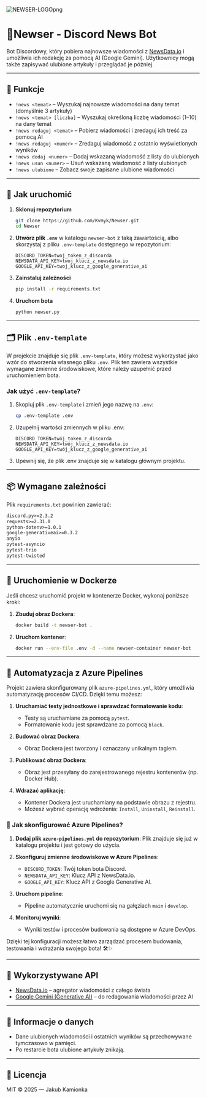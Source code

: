 ![NEWSER-LOGOpng](https://github.com/user-attachments/assets/dc38e2ed-4970-45d8-b8a7-93e7aa7a459a)
# 🤖Newser - Discord News Bot

Bot Discordowy, który pobiera najnowsze wiadomości z [NewsData.io](https://newsdata.io) i umożliwia ich redakcję za pomocą AI (Google Gemini). Użytkownicy mogą także zapisywać ulubione artykuły i przeglądać je później.

---

## 🧩 Funkcje

- `!news <temat>` – Wyszukaj najnowsze wiadomości na dany temat (domyślnie 3 artykuły)
- `!news <temat> [liczba]` – Wyszukaj określoną liczbę wiadomości (1–10) na dany temat
- `!news redaguj <temat>` – Pobierz wiadomości i zredaguj ich treść za pomocą AI
- `!news redaguj <numer>` – Zredaguj wiadomość z ostatnio wyświetlonych wyników
- `!news dodaj <numer>` – Dodaj wskazaną wiadomość z listy do ulubionych
- `!news usun <numer>` – Usuń wskazaną wiadomość z listy ulubionych
- `!news ulubione` – Zobacz swoje zapisane ulubione wiadomości


---

## 🚀 Jak uruchomić

1. **Sklonuj repozytorium**
   ```bash
   git clone https://github.com/Kvmyk/Newser.git
   cd Newser
   ```

2. **Utwórz plik `.env`** w katalogu `newser-bot` z taką zawartością, albo skorzystaj z pliku `.env-template` dostępnego w repozytorium:
   ```env
   DISCORD_TOKEN=twoj_token_z_discorda
   NEWSDATA_API_KEY=twoj_klucz_z_newsdata.io
   GOOGLE_API_KEY=twoj_klucz_z_google_generative_ai
   ```

3. **Zainstaluj zależności**
   ```bash
   pip install -r requirements.txt
   ```

4. **Uruchom bota**
   ```bash
   python newser.py
   ```

---

## 🗂️ Plik `.env-template`

W projekcie znajduje się plik `.env-template`, który możesz wykorzystać jako wzór do stworzenia własnego pliku `.env`. Plik ten zawiera wszystkie wymagane zmienne środowiskowe, które należy uzupełnić przed uruchomieniem bota.

### Jak użyć `.env-template`?

1. Skopiuj plik `.env-template` i zmień jego nazwę na `.env`:
   ```bash
   cp .env-template .env
   ```
2. Uzupełnij wartości zmiennych w pliku .env:
   ```
   DISCORD_TOKEN=twój_token_z_discorda
   NEWSDATA_API_KEY=twój_klucz_z_newsdata.io
   GOOGLE_API_KEY=twój_klucz_z_google_generative_ai
   ```
3. Upewnij się, że plik .env znajduje się w katalogu głównym projektu.
---

## 📦 Wymagane zależności

Plik `requirements.txt` powinien zawierać:

```txt
discord.py>=2.3.2
requests>=2.31.0
python-dotenv>=1.0.1
google-generativeai>=0.3.2
anyio
pytest-asyncio
pytest-trio
pytest-twisted

```

---

## 🐳 Uruchomienie w Dockerze

Jeśli chcesz uruchomić projekt w kontenerze Docker, wykonaj poniższe kroki:

1. **Zbuduj obraz Dockera**:
   ```bash
   docker build -t newser-bot .
   ```
2. **Uruchom kontener**:
   ```bash
   docker run --env-file .env -d --name newser-container newser-bot
   ```

---

## 🤖 Automatyzacja z Azure Pipelines

Projekt zawiera skonfigurowany plik `azure-pipelines.yml`, który umożliwia automatyzację procesów CI/CD. Dzięki temu możesz:

1. **Uruchamiać testy jednostkowe i sprawdzać formatowanie kodu**:
   - Testy są uruchamiane za pomocą `pytest`.
   - Formatowanie kodu jest sprawdzane za pomocą `black`.

2. **Budować obraz Dockera**:
   - Obraz Dockera jest tworzony i oznaczany unikalnym tagiem.

3. **Publikować obraz Dockera**:
   - Obraz jest przesyłany do zarejestrowanego rejestru kontenerów (np. Docker Hub).

4. **Wdrażać aplikację**:
   - Kontener Dockera jest uruchamiany na podstawie obrazu z rejestru.
   - Możesz wybrać operację wdrożenia: `Install`, `Uninstall`, `Reinstall`.

### 🚀 Jak skonfigurować Azure Pipelines?

1. **Dodaj plik `azure-pipelines.yml` do repozytorium**:
   Plik znajduje się już w katalogu projektu i jest gotowy do użycia.

2. **Skonfiguruj zmienne środowiskowe w Azure Pipelines**:
   - `DISCORD_TOKEN`: Twój token bota Discord.
   - `NEWSDATA_API_KEY`: Klucz API z NewsData.io.
   - `GOOGLE_API_KEY`: Klucz API z Google Generative AI.

3. **Uruchom pipeline**:
   - Pipeline automatycznie uruchomi się na gałęziach `main` i `develop`.

4. **Monitoruj wyniki**:
   - Wyniki testów i procesów budowania są dostępne w Azure DevOps.

Dzięki tej konfiguracji możesz łatwo zarządzać procesem budowania, testowania i wdrażania swojego bota! 🛠️✨

---

## 🧠 Wykorzystywane API

- [NewsData.io](https://newsdata.io) – agregator wiadomości z całego świata
- [Google Gemini (Generative AI)](https://makersuite.google.com/app/apikey) – do redagowania wiadomości przez AI

---

## 💾 Informacje o danych

- Dane ulubionych wiadomości i ostatnich wyników są przechowywane tymczasowo w pamięci.
- Po restarcie bota ulubione artykuły znikają.

---

## 🪪 Licencja

MIT © 2025 — Jakub Kamionka

